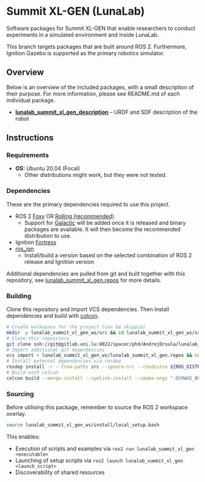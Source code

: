 # Summit XL-GEN (LunaLab)

Software packages for Summit XL-GEN that enable researchers to conduct experiments in a simulated environment and inside LunaLab.

This branch targets packages that are built around ROS 2. Furthermore, Ignition Gazebo is supported as the primary robotics simulator.

## Overview

Below is an overview of the included packages, with a small description of their purpose. For more information, please see README.md of each individual package.
- [**lunalab_summit_xl_gen_description**](./lunalab_summit_xl_gen_description) &ndash; URDF and SDF description of the robot

## Instructions

### Requirements

- **OS:** Ubuntu 20.04 (Focal)
  - Other distributions might work, but they were not tested.

### Dependencies

These are the primary dependencies required to use this project.

- ROS 2 [Foxy](https://docs.ros.org/en/foxy/Installation.html) OR [Rolling (recommended)](https://docs.ros.org/en/rolling/Installation.html)
  - Support for [Galactic](https://docs.ros.org/en/galactic/Installation.html) will be added once it is released and binary packages are available. It will then become the recommended distribution to use.
- Ignition [Fortress](https://ignitionrobotics.org/docs/fortress)
- [ros_ign](https://github.com/ignitionrobotics/ros_ign/tree/ros2)
  - Install/build a version based on the selected combination of ROS 2 release and Ignition version

Additional dependencies are pulled from git and built together with this repository, see [lunalab_summit_xl_gen.repos](lunalab_summit_xl_gen.repos) for more details.

### Building

Clone this repository and import VCS dependencies. Then install dependencies and build with [colcon](https://colcon.readthedocs.io).

```bash
# Create workspace for the project (can be skippid)
mkdir -p lunalab_summit_xl_gen_ws/src && cd lunalab_summit_xl_gen_ws/src
# Clone this repository
git clone ssh://git@gitlab.uni.lu:8022/spacer/phd/AndrejOrsula/lunalab_summit_xl_gen.git
# Import additional git dependencies
vcs import < lunalab_summit_xl_gen_ws/lunalab_summit_xl_gen.repos && cd ..
# Install external dependencies via rosdep
rosdep install -r --from-paths src --ignore-src --rosdistro ${ROS_DISTRO}
# Build with colcon
colcon build --merge-install --symlink-install --cmake-args "-DCMAKE_BUILD_TYPE=Release"
```

### Sourcing

Before utilising this package, remember to source the ROS 2 workspace overlay.

```bash
source lunalab_summit_xl_gen_ws/install/local_setup.bash
```

This enables:
- Execution of scripts and examples via `ros2 run lunalab_summit_xl_gen <executable>`
- Launching of setup scripts via `ros2 launch lunalab_summit_xl_gen <launch_script>`
- Discoverability of shared resources
